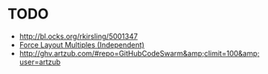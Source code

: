 TODO
==========

* http://bl.ocks.org/rkirsling/5001347
* [Force Layout Multiples (Independent)](http://bl.ocks.org/mbostock/1804889)
* http://ghv.artzub.com/#repo=GitHubCodeSwarm&amp;climit=100&amp;user=artzub